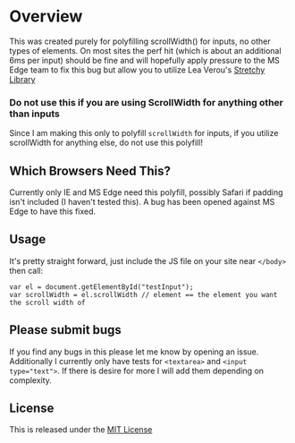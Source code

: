 Overview
==================
This was created purely for polyfilling scrollWidth() for inputs, no other types of elements. On most sites the perf hit (which is about an additional 6ms per input) should be fine and will hopefully apply pressure to the MS Edge team to fix this bug but allow you to utilize Lea Verou's [Stretchy Library](http://leaverou.github.io/stretchy/)

### Do not use this if you are using ScrollWidth for anything other than inputs

Since I am making this only to polyfill `scrollWidth` for inputs, if you utilize scrollWidth for anything else, do not use this polyfill!

Which Browsers Need This?
------------------
Currently only IE and MS Edge need this polyfill, possibly Safari if padding isn't included (I haven't tested this). A bug has been opened against MS Edge to have this fixed.

Usage
------------------
It's pretty straight forward, just include the JS file on your site near `</body>` then call:

    var el = document.getElementById("testInput");
    var scrollWidth = el.scrollWidth // element == the element you want the scroll width of
	
Please submit bugs
------------------
If you find any bugs in this please let me know by opening an issue. Additionally I currently only have tests for `<textarea>` and `<input type="text">`. If there is desire for more I will add them depending on complexity.

License
------------------
This is released under the [MIT License](http://opensource.org/licenses/MIT)